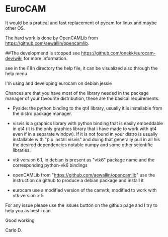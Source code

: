 # EuroCAM
It would be a pratical and fast replacement of pycam for linux and maybe other OS.

The hard work is done by OpenCAMLib from https://github.com/aewallin/opencamlib.

##The developmend is stopped see https://github.com/onekk/eurocam-dev/wiki for more information.

see in the i18n directory the help file, it can be visualized also through the help menu

I'm using and developing eurocam on debian jessie

Chances are that you have most of the library needed in the package manager of your favourite distribution, these are the basical requirements.

 - Pyside: the python binding to the qt4 library, usually it is installable from the distro package manager.

- visvis is a graphics library with python binding that is easily embeddable in qt4 (it is the only graphics library that i have made to work with qt4 even if in a separate window). If it is not found in your distro is usually installable with "pip install visvis" and doing that generally pull in all his the desired dependencies notable numpy and some other scientific libraries.

- vtk version 6.1,  in debian is present as  "vtk6" package name and the corresponding python-vk6 bindings
 
- openCAMLib from "https://github.com/aewallin/opencamlib" use the instruction on github to produce a debian package and install it

- eurocam use a modified version of the camvtk, modified to work with vtk version > 5  

For any issue please use the issues button on the github page and I try to help you as best i can 

Good working

Carlo D.
